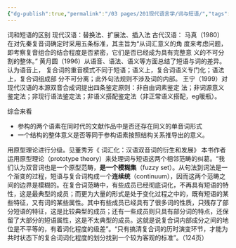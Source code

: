 ```yaml
---
{"dg-publish":true,"permalink":"/03 pages/201现代语言学/词与短语/","tags":["语言学"],"created":"2024-11-30T21:03:00.880+08:00","updated":"2025-03-02T18:57:08.521+08:00"}
---
```


词和短语的区别
现代汉语：替换法、扩展法、插入法
古代汉语：
马真（1980）在对先秦复音词确定时采用五条标准，其主旨为“从词汇意义的角 度来考虑问题，即考察复音组合的结合程度是否紧密，它们是否已经成为具有完整意 义的不可分割的整体。”
黄月圆（1996）从语音、语法、语义等方面总结了短语与词的差异。认为语音上， 复合词的重音模式不同于短语；语义上，复合词语义专门化；语法上，复合词组成部 分不可分离；此外句法规则不涉及词的内部。
王宁（1999）对现代汉语的本源双音合成词提出四条鉴定原则：非自由词素鉴定 法；非词源意义鉴定法；非现行语法鉴定法；非语义搭配鉴定法（非正常语义搭配，eg暖瓶）。

综合来看
- 参构的两个语素在同时代的文献作品中是否还存在同义的单音词形式
- 一个结构的整体意义是否等同于参构语素按照结构关系推导出的意义。

用原型理论进行分级。见董秀芳《 词汇化：汉语双音词的衍生和发展》
本书作者运用原型理论（prototype theory）来处理词与短语这两个相邻范畴的纠葛。“我们认为双音词也是一个原型范畴，**是一个模糊集**（fuzzy set）。从句法到词法是一个渐变的过程，短语与复合词构成一个**连续统**（continuum），因而这两个范畴之间的边界是模糊的。在复合词范畴中，有些成员已经彻底词化，不再具有短语的特性，这是最典型的成员；而更为大量的形式是处于变化过程之中的，既有短语的某些特征，又有词的某些属性。其中有些成员已经具有了很多词的性质，只残存了部分短语的特征，这是比较典型的成员；还有一些成员则只具有部分词的特点，还保留了大部分的短语属性，这是不太典型的成员。这就是说复合词内部成分之间的地位是不平等的，有着词化程度的级差”。“只有搞清复合词的历时演变环节，才能为共时状态下的复合词词化程度的划分找到一个较为客观的标准”。（124页）

